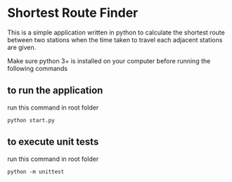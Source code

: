 # Shortest Route Finder

This is a simple application written in python to calculate the shortest route between two stations when the time taken to travel each adjacent stations are given.

Make sure python 3+ is installed on your computer before running the following commands
## to run the application

run this command in root folder
```
python start.py
```

## to execute unit tests

run this command in root folder
```
python -m unittest
```